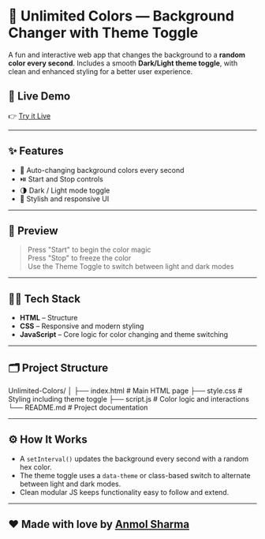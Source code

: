 # 🎨 Unlimited Colors — Background Changer with Theme Toggle

A fun and interactive web app that changes the background to a **random color every second**. Includes a smooth **Dark/Light theme toggle**, with clean and enhanced styling for a better user experience.

## 🔗 Live Demo

👉 [Try it Live](https://anmol-sharma7011.github.io/Unlimited-Colors/)

---

## ✨ Features

- 🔁 Auto-changing background colors every second
- ⏯️ Start and Stop controls
- 🌗 Dark / Light mode toggle
- 💅 Stylish and responsive UI

---

## 📸 Preview

> Press "Start" to begin the color magic  
> Press "Stop" to freeze the color  
> Use the Theme Toggle to switch between light and dark modes

---

## 🧑‍💻 Tech Stack

- **HTML** – Structure  
- **CSS** – Responsive and modern styling  
- **JavaScript** – Core logic for color changing and theme switching  

---

## 🗂 Project Structure

Unlimited-Colors/
│
├── index.html # Main HTML page
├── style.css # Styling including theme toggle
├── script.js # Color logic and interactions
└── README.md # Project documentation


---

## ⚙️ How It Works

- A `setInterval()` updates the background every second with a random hex color.
- The theme toggle uses a `data-theme` or class-based switch to alternate between light and dark modes.
- Clean modular JS keeps functionality easy to follow and extend.

---

## ❤️ Made with love by [Anmol Sharma](https://github.com/anmol-sharma7011)

